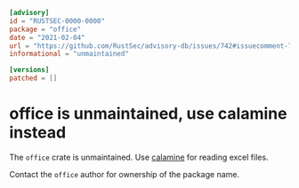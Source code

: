 ```toml
[advisory]
id = "RUSTSEC-0000-0000"
package = "office"
date = "2021-02-04"
url = "https://github.com/RustSec/advisory-db/issues/742#issuecomment-773313783"
informational = "unmaintained"

[versions]
patched = []
```

# office is unmaintained, use calamine instead

The `office` crate is unmaintained. Use [calamine](https://crates.io/crates/calamine)
for reading excel files.

Contact the `office` author for ownership of the package name.
